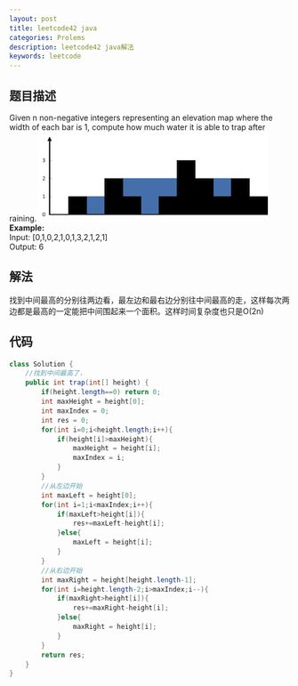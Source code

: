 ```yaml
---
layout: post
title: leetcode42 java
categories: Prolems
description: leetcode42 java解法
keywords: leetcode
---
```

## 题目描述

Given n non-negative integers representing an elevation map where the width of each bar is 1, compute how much water it is able to trap after raining.
![leetcode42](/images/posts/problems/leetcode42/rainwatertrap.png)
**Example:**  
Input: [0,1,0,2,1,0,1,3,2,1,2,1]  
Output: 6

## 解法

找到中间最高的分别往两边看，最左边和最右边分别往中间最高的走，这样每次两边都是最高的一定能把中间围起来一个面积。这样时间复杂度也只是O(2n)

## 代码

``` java
class Solution {
    //找到中间最高了，
    public int trap(int[] height) {
        if(height.length==0) return 0;
        int maxHeight = height[0];
        int maxIndex = 0;
        int res = 0;
        for(int i=0;i<height.length;i++){
            if(height[i]>maxHeight){
                maxHeight = height[i];
                maxIndex = i;
            }
        }
        //从左边开始
        int maxLeft = height[0];
        for(int i=1;i<maxIndex;i++){
            if(maxLeft>height[i]){
                res+=maxLeft-height[i];
            }else{
                maxLeft = height[i];
            }
        }
        //从右边开始
        int maxRight = height[height.length-1];
        for(int i=height.length-2;i>maxIndex;i--){
            if(maxRight>height[i]){
                res+=maxRight-height[i];
            }else{
                maxRight = height[i];
            }
        }
        return res;
    }
}
```
